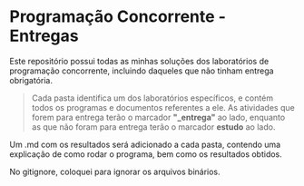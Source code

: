 # Programação Concorrente - Entregas

Este repositório possui todas as minhas soluções dos laboratórios de programação concorrente, incluindo daqueles que não tinham entrega obrigatória. 

> Cada pasta identifica um dos laboratórios específicos, e contém todos os programas e documentos referentes a ele. As atividades que forem para entrega terão o marcador **"_entrega"** ao lado, enquanto as que não foram para entrega terão o marcador **estudo** ao lado. 

Um .md com os resultados será adicionado a cada pasta, contendo uma explicação de como rodar o programa, bem como os resultados obtidos.

No gitignore, coloquei para ignorar os arquivos binários. 


